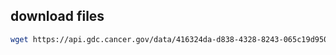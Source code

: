 ## download files
```bash
wget https://api.gdc.cancer.gov/data/416324da-d838-4328-8243-065c19d95093

```
<!--stackedit_data:
eyJoaXN0b3J5IjpbLTE5NzQ5NzU3OTNdfQ==
-->